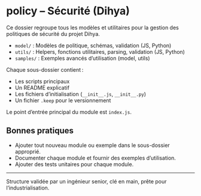 # policy – Sécurité (Dihya)

Ce dossier regroupe tous les modèles et utilitaires pour la gestion des politiques de sécurité du projet Dihya.

- `model/` : Modèles de politique, schémas, validation (JS, Python)
- `utils/` : Helpers, fonctions utilitaires, parsing, validation (JS, Python)
- `samples/` : Exemples avancés d’utilisation (model, utils)

Chaque sous-dossier contient :
- Les scripts principaux
- Un README explicatif
- Les fichiers d’initialisation (`__init__.js`, `__init__.py`)
- Un fichier `.keep` pour le versionnement

Le point d’entrée principal du module est `index.js`.

## Bonnes pratiques
- Ajouter tout nouveau module ou exemple dans le sous-dossier approprié.
- Documenter chaque module et fournir des exemples d’utilisation.
- Ajouter des tests unitaires pour chaque module.

---

Structure validée par un ingénieur senior, clé en main, prête pour l’industrialisation.
